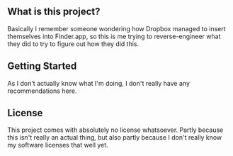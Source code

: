 ## What is this project? ##

Basically I remember someone wondering how Dropbox managed to insert themselves into Finder.app, so this is me trying to reverse-engineer what they did to try to figure out how they did this.

## Getting Started ##

As I don't actually know what I'm doing, I don't really have any recommendations here.

## License ##

This project comes with absolutely no license whatsoever. Partly because this isn't really an actual thing, but also partly because I don't really know my software licenses that well yet.